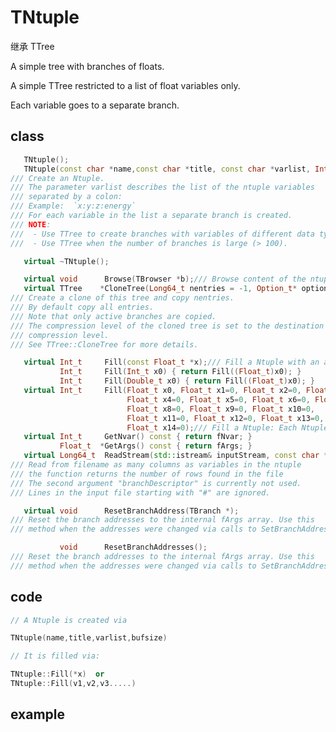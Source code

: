 <!-- TNtuple.md --- 
;; 
;; Description: 
;; Author: Hongyi Wu(吴鸿毅)
;; Email: wuhongyi@qq.com 
;; Created: 二 11月  1 22:45:16 2016 (+0800)
;; Last-Updated: 二 11月  1 22:54:33 2016 (+0800)
;;           By: Hongyi Wu(吴鸿毅)
;;     Update #: 1
;; URL: http://wuhongyi.cn -->

# TNtuple

继承 TTree

A simple tree with branches of floats.

A simple TTree restricted to a list of float variables only.

Each variable goes to a separate branch.


## class

```cpp
   TNtuple();
   TNtuple(const char *name,const char *title, const char *varlist, Int_t bufsize=32000);
/// Create an Ntuple.
/// The parameter varlist describes the list of the ntuple variables
/// separated by a colon:
/// Example:  `x:y:z:energy`
/// For each variable in the list a separate branch is created.
/// NOTE:
///  - Use TTree to create branches with variables of different data types.
///  - Use TTree when the number of branches is large (> 100).

   virtual ~TNtuple();

   virtual void      Browse(TBrowser *b);/// Browse content of the ntuple
   virtual TTree    *CloneTree(Long64_t nentries = -1, Option_t* option = "");
/// Create a clone of this tree and copy nentries.
/// By default copy all entries.
/// Note that only active branches are copied.
/// The compression level of the cloned tree is set to the destination file's
/// compression level.
/// See TTree::CloneTree for more details.

   virtual Int_t     Fill(const Float_t *x);/// Fill a Ntuple with an array of floats
           Int_t     Fill(Int_t x0) { return Fill((Float_t)x0); }
           Int_t     Fill(Double_t x0) { return Fill((Float_t)x0); }
   virtual Int_t     Fill(Float_t x0, Float_t x1=0, Float_t x2=0, Float_t x3=0,
                          Float_t x4=0, Float_t x5=0, Float_t x6=0, Float_t x7=0,
                          Float_t x8=0, Float_t x9=0, Float_t x10=0,
                          Float_t x11=0, Float_t x12=0, Float_t x13=0,
                          Float_t x14=0);/// Fill a Ntuple: Each Ntuple item is an argument
   virtual Int_t     GetNvar() const { return fNvar; }
           Float_t  *GetArgs() const { return fArgs; }
   virtual Long64_t  ReadStream(std::istream& inputStream, const char *branchDescriptor="", char delimiter = ' ');
/// Read from filename as many columns as variables in the ntuple
/// the function returns the number of rows found in the file
/// The second argument "branchDescriptor" is currently not used.
/// Lines in the input file starting with "#" are ignored.

   virtual void      ResetBranchAddress(TBranch *);
/// Reset the branch addresses to the internal fArgs array. Use this
/// method when the addresses were changed via calls to SetBranchAddress().

           void      ResetBranchAddresses();
/// Reset the branch addresses to the internal fArgs array. Use this
/// method when the addresses were changed via calls to SetBranchAddress().
```

## code

```cpp
// A Ntuple is created via

TNtuple(name,title,varlist,bufsize)

// It is filled via:

TNtuple::Fill(*x)  or
TNtuple::Fill(v1,v2,v3.....)
```
	
## example




<!-- TNtuple.md ends here -->
